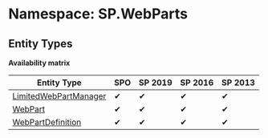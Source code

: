 # Namespace: SP.WebParts

## Entity Types

**Availability matrix**

Entity Type | SPO | SP 2019 | SP 2016 | SP 2013
----------|-----|---------|---------|--------
[LimitedWebPartManager](./EntityTypes/LimitedWebPartManager.md) | ✔ | ✔ | ✔ | ✔
[WebPart](./EntityTypes/WebPart.md) | ✔ | ✔ | ✔ | ✔
[WebPartDefinition](./EntityTypes/WebPartDefinition.md) | ✔ | ✔ | ✔ | ✔
